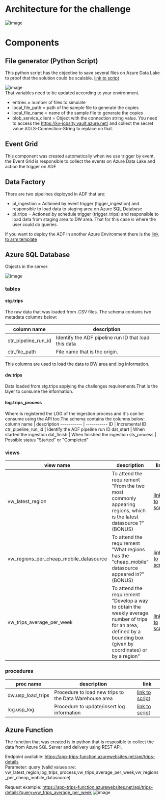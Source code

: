 # Architecture for the challenge

![image](https://user-images.githubusercontent.com/12244452/180624022-f37a00c6-e1d5-4d53-b830-708dbda96039.png)

# Components 

## File generator (Python Script)

This python script has the objective to save several files on Azure Data Lake to proof that the solution could be scalable. 
[link to script](simulator/generate_files.py)

![image](https://user-images.githubusercontent.com/12244452/180624543-8403c320-2066-4560-80d0-e72708149d78.png)<br>
That variables need to be updated according to your environment.
- entries = number of files to simulate
- local_file_path = path of the sample file to generate the copies
- local_file_name = name of the sample file to generate the copies
- blob_service_client = Object with the connection string value. You need to access the https://kv-jobsity.vault.azure.net/ and collect the secret value ADLS-Connection-String to replace on that.


## Event Grid

This component was created automatically when we use trigger by event, the Event Grid is responsible to collect the events on Azure Data Lake and action the trigger on ADF

## Data Factory

There are two pipelines deployed in ADF that are:
- pl_ingestion = Actioned by event trigger (tigger_ingestion) and responsible to load data to staging area on Azure SQL Database
- pl_trips = Actioned by schedule trigger (trigger_trips) and responsible to load data from staging area to DW area. That for this case is where the user could do queries.

If you want to deploy the ADF in another Azure Environment there is the [link to arm template](adf/arm_template.zip)

## Azure SQL Database

Objects in the server:

![image](https://user-images.githubusercontent.com/12244452/180625286-a87a1607-7927-4503-aa12-eb83650d7f9e.png)

### tables

#### stg.trips 
The raw data that was loaded from .CSV files. The schema contains two metadata columns below:

column name | description
----------- | -----------
ctr_pipeline_run_id | Identify the ADF pipeline run ID that load this data
ctr_file_path | File name that is the origin.

This columns are used to load the data to DW area and log information.


#### dw.trips 
Data loaded from stg.trips applying the challenges requirements.That is the layer to consume the information.


#### log.trips_process
Where is registered the LOG of the ingestion process and it's can be consume using the API too.The schema contains the columns below:
column name | description
----------- | -----------
ID | Incremental ID
ctr_pipeline_run_id | Identify the ADF pipeline run ID
dat_start | When started the ingestion
dat_finish | When finished the ingestion
sts_process | Possible status "Started" or "Completed"


### views
view name | description | link
----------- | -----------| ---------
vw_latest_region | To attend the requirement "From the two most commonly appearing regions, which is the latest datasource ?"(BONUS) | [link to script](sql%20scripts/views.sql)
vw_regions_per_cheap_mobile_datasource | To attend the requirement "What regions has the "cheap_mobile" datasource appeared in?" (BONUS)  | [link to script](sql%20scripts/views.sql)
vw_trips_average_per_week | To attend the requirement "Develop a way to obtain the weekly average number of trips for an area, defined by a bounding box (given by coordinates) or by a region" | [link to script](sql%20scripts/views.sql)

### procedures
proc name | description | link
----------- | ----------- |-----------
dw.usp_load_trips | Procedure to load new trips to the Data Warehouse area| [link to script](sql%20scripts/procedures.sql)
log.usp_log | Procedure to update/insert log information |[link to script](sql%20scripts/procedures.sql)

## Azure Function

The function that was created is in python that is resposible to collect the data from Azure SQL Server and delivery using REST API.

Endpoint available: https://app-trips-function.azurewebsites.net/api/trips-details <br>
Parameter: query (valid values are: vw_latest_region,log_trips_process,vw_trips_average_per_week,vw_regions_per_cheap_mobile_datasource)

Request example: https://app-trips-function.azurewebsites.net/api/trips-details?query=vw_trips_average_per_week
![image](https://user-images.githubusercontent.com/12244452/180625946-d5f8ecba-2234-4b2b-b616-9586dc33540f.png)
